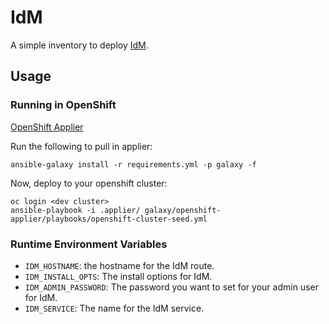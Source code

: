 # IdM

A simple inventory to deploy [IdM](https://access.redhat.com/products/identity-management/). 

## Usage

### Running in OpenShift

[OpenShift Applier](https://github.com/redhat-cop/openshift-applier)

Run the following to pull in applier:

```
ansible-galaxy install -r requirements.yml -p galaxy -f
```

Now, deploy to your openshift cluster:

```
oc login <dev cluster>
ansible-playbook -i .applier/ galaxy/openshift-applier/playbooks/openshift-cluster-seed.yml
```

### Runtime Environment Variables

- `IDM_HOSTNAME`: the hostname for the IdM route.
- `IDM_INSTALL_OPTS`: The install options for IdM.
- `IDM_ADMIN_PASSWORD`: The password you want to set for your admin user for IdM.
- `IDM_SERVICE`: The name for the IdM service.

